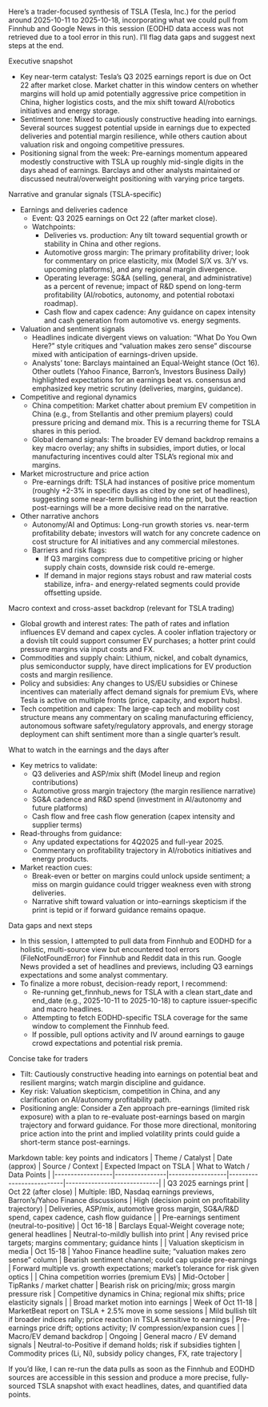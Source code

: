 Here’s a trader-focused synthesis of TSLA (Tesla, Inc.) for the period around 2025-10-11 to 2025-10-18, incorporating what we could pull from Finnhub and Google News in this session (EODHD data access was not retrieved due to a tool error in this run). I’ll flag data gaps and suggest next steps at the end.

Executive snapshot
- Key near-term catalyst: Tesla’s Q3 2025 earnings report is due on Oct 22 after market close. Market chatter in this window centers on whether margins will hold up amid potentially aggressive price competition in China, higher logistics costs, and the mix shift toward AI/robotics initiatives and energy storage.
- Sentiment tone: Mixed to cautiously constructive heading into earnings. Several sources suggest potential upside in earnings due to expected deliveries and potential margin resilience, while others caution about valuation risk and ongoing competitive pressures.
- Positioning signal from the week: Pre-earnings momentum appeared modestly constructive with TSLA up roughly mid-single digits in the days ahead of earnings. Barclays and other analysts maintained or discussed neutral/overweight positioning with varying price targets.

Narrative and granular signals (TSLA-specific)
- Earnings and deliveries cadence
  - Event: Q3 2025 earnings on Oct 22 (after market close).
  - Watchpoints: 
    - Deliveries vs. production: Any tilt toward sequential growth or stability in China and other regions.
    - Automotive gross margin: The primary profitability driver; look for commentary on price elasticity, mix (Model S/X vs. 3/Y vs. upcoming platforms), and any regional margin divergence.
    - Operating leverage: SG&A (selling, general, and administrative) as a percent of revenue; impact of R&D spend on long-term profitability (AI/robotics, autonomy, and potential robotaxi roadmap).
    - Cash flow and capex cadence: Any guidance on capex intensity and cash generation from automotive vs. energy segments.
- Valuation and sentiment signals
  - Headlines indicate divergent views on valuation: “What Do You Own Here?” style critiques and “valuation makes zero sense” discourse mixed with anticipation of earnings-driven upside.
  - Analysts’ tone: Barclays maintained an Equal-Weight stance (Oct 16). Other outlets (Yahoo Finance, Barron’s, Investors Business Daily) highlighted expectations for an earnings beat vs. consensus and emphasized key metric scrutiny (deliveries, margins, guidance).
- Competitive and regional dynamics
  - China competition: Market chatter about premium EV competition in China (e.g., from Stellantis and other premium players) could pressure pricing and demand mix. This is a recurring theme for TSLA shares in this period.
  - Global demand signals: The broader EV demand backdrop remains a key macro overlay; any shifts in subsidies, import duties, or local manufacturing incentives could alter TSLA’s regional mix and margins.
- Market microstructure and price action
  - Pre-earnings drift: TSLA had instances of positive price momentum (roughly +2-3% in specific days as cited by one set of headlines), suggesting some near-term bullishing into the print, but the reaction post-earnings will be a more decisive read on the narrative.
- Other narrative anchors
  - Autonomy/AI and Optimus: Long-run growth stories vs. near-term profitability debate; investors will watch for any concrete cadence on cost structure for AI initiatives and any commercial milestones.
  - Barriers and risk flags: 
    - If Q3 margins compress due to competitive pricing or higher supply chain costs, downside risk could re-emerge.
    - If demand in major regions stays robust and raw material costs stabilize, infra- and energy-related segments could provide offsetting upside.

Macro context and cross-asset backdrop (relevant for TSLA trading)
- Global growth and interest rates: The path of rates and inflation influences EV demand and capex cycles. A cooler inflation trajectory or a dovish tilt could support consumer EV purchases; a hotter print could pressure margins via input costs and FX.
- Commodities and supply chain: Lithium, nickel, and cobalt dynamics, plus semiconductor supply, have direct implications for EV production costs and margin resilience.
- Policy and subsidies: Any changes to US/EU subsidies or Chinese incentives can materially affect demand signals for premium EVs, where Tesla is active on multiple fronts (price, capacity, and export hubs).
- Tech competition and capex: The large-cap tech and mobility cost structure means any commentary on scaling manufacturing efficiency, autonomous software safety/regulatory approvals, and energy storage deployment can shift sentiment more than a single quarter’s result.

What to watch in the earnings and the days after
- Key metrics to validate: 
  - Q3 deliveries and ASP/mix shift (Model lineup and region contributions)
  - Automotive gross margin trajectory (the margin resilience narrative)
  - SG&A cadence and R&D spend (investment in AI/autonomy and future platforms)
  - Cash flow and free cash flow generation (capex intensity and supplier terms)
- Read-throughs from guidance:
  - Any updated expectations for 4Q2025 and full-year 2025.
  - Commentary on profitability trajectory in AI/robotics initiatives and energy products.
- Market reaction cues:
  - Break-even or better on margins could unlock upside sentiment; a miss on margin guidance could trigger weakness even with strong deliveries.
  - Narrative shift toward valuation or into-earnings skepticism if the print is tepid or if forward guidance remains opaque.

Data gaps and next steps
- In this session, I attempted to pull data from Finnhub and EODHD for a holistic, multi-source view but encountered tool errors (FileNotFoundError) for Finnhub and Reddit data in this run. Google News provided a set of headlines and previews, including Q3 earnings expectations and some analyst commentary.
- To finalize a more robust, decision-ready report, I recommend:
  - Re-running get_finnhub_news for TSLA with a clean start_date and end_date (e.g., 2025-10-11 to 2025-10-18) to capture issuer-specific and macro headlines.
  - Attempting to fetch EODHD-specific TSLA coverage for the same window to complement the Finnhub feed.
  - If possible, pull options activity and IV around earnings to gauge crowd expectations and potential risk premia.

Concise take for traders
- Tilt: Cautiously constructive heading into earnings on potential beat and resilient margins; watch margin discipline and guidance.
- Key risk: Valuation skepticism, competition in China, and any clarification on AI/autonomy profitability path.
- Positioning angle: Consider a Zen approach pre-earnings (limited risk exposure) with a plan to re-evaluate post-earnings based on margin trajectory and forward guidance. For those more directional, monitoring price action into the print and implied volatility prints could guide a short-term stance post-earnings.

Markdown table: key points and indicators
| Theme / Catalyst | Date (approx) | Source / Context | Expected Impact on TSLA | What to Watch / Data Points |
|------------------|----------------|------------------|--------------------------|-----------------------------|
| Q3 2025 earnings print | Oct 22 (after close) | Multiple: IBD, Nasdaq earnings previews, Barron’s/Yahoo Finance discussions | High (decision point on profitability trajectory) | Deliveries, ASP/mix, automotive gross margin, SG&A/R&D spend, capex cadence, cash flow guidance |
| Pre-earnings sentiment (neutral-to-positive) | Oct 16-18 | Barclays Equal-Weight coverage note; general headlines | Neutral-to-mildly bullish into print | Any revised price targets; margins commentary; guidance hints |
| Valuation skepticism in media | Oct 15-18 | Yahoo Finance headline suite; “valuation makes zero sense” column | Bearish sentiment channel; could cap upside pre-earnings | Forward multiple vs. growth expectations; market’s tolerance for risk given optics |
| China competition worries (premium EVs) | Mid-October | TipRanks / market chatter | Bearish risk on pricing/mix; gross margin pressure risk | Competitive dynamics in China; regional mix shifts; price elasticity signals |
| Broad market motion into earnings | Week of Oct 11-18 | MarketBeat report on TSLA + 2.5% move in some sessions | Mild bullish tilt if broader indices rally; price reaction in TSLA sensitive to earnings | Pre-earnings price drift; options activity; IV compression/expansion cues |
| Macro/EV demand backdrop | Ongoing | General macro / EV demand signals | Neutral-to-Positive if demand holds; risk if subsidies tighten | Commodity prices (Li, Ni), subsidy policy changes, FX, rate trajectory |

If you’d like, I can re-run the data pulls as soon as the Finnhub and EODHD sources are accessible in this session and produce a more precise, fully-sourced TSLA snapshot with exact headlines, dates, and quantified data points.